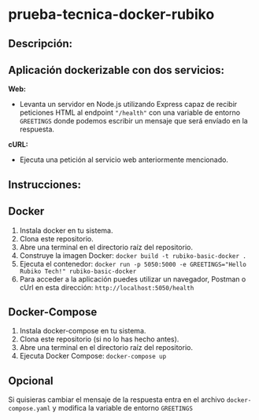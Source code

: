 # prueba-tecnica-docker-rubiko

## Descripción:

## Aplicación dockerizable con dos servicios:

**Web:**

- Levanta un servidor en Node.js utilizando Express capaz de recibir peticiones HTML al endpoint `"/health"` con una variable de entorno `GREETINGS` donde podemos escribir un mensaje que será envíado en la respuesta.

**cURL:**

- Ejecuta una petición al servicio web anteriormente mencionado.

## Instrucciones:

## Docker

1. Instala docker en tu sistema.
2. Clona este repositorio.
3. Abre una terminal en el directorio raíz del repositorio.
4. Construye la imagen Docker:
   `docker build -t rubiko-basic-docker .`
5. Ejecuta el contenedor:
   `docker run -p 5050:5000 -e GREETINGS="Hello Rubiko Tech!" rubiko-basic-docker`
6. Para acceder a la aplicación puedes utilizar un navegador, Postman o cUrl en esta dirección: `http://localhost:5050/health`

## Docker-Compose

1. Instala docker-compose en tu sistema.
2. Clona este repositorio (si no lo has hecho antes).
3. Abre una terminal en el directorio raíz del repositorio.
4. Ejecuta Docker Compose:
   `docker-compose up`

## Opcional

Si quisieras cambiar el mensaje de la respuesta entra en el archivo `docker-compose.yaml` y modifica la variable de entorno `GREETINGS`
